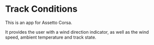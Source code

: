 # Track Conditions

This is an app for Assetto Corsa.

It provides the user with a wind direction indicator, as well as the wind speed, ambient temperature and track state. 